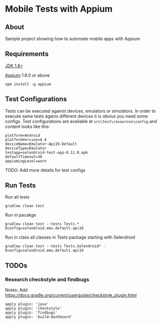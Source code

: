 # Mobile Tests with Appium

## About 
Sample project showing how to automate mobile apps with Appium

## Requirements 

[JDK 1.8+](http://www.oracle.com/technetwork/java/javase/downloads/jdk8-downloads-2133151.html)

[Appium](http://appium.io/) 1.6.0 or above

```
npm install -g appium
```  

## Test Configurations

Tests can be executed against devices, emulators or simulators.
In order to execute same tests agains different devices it is obvius you need some configs.
Test configurations are available at ```src\test\resources\config``` and content looks like this:
```
platform=Android
platformVersion=4.4
deviceName=Emulator-Api19-Default
deviceType=Emulator
testapp=selendroid-test-app-0.11.0.apk
defaultTimeout=30
appiumLogLevel=warn
```

TODO: Add more details for test configs

## Run Tests

   Run all tests
   ```
   gradlew clean test
   ```
   
   Run in pacakge
   ```
   gradlew clean test --tests Tests.* -Dconfig=selendroid.emu.default.api19
   ```
   
   Run in class all classes in Tests package starting with Selendroid
   ```
   gradlew clean test --tests Tests.Selendroid* -Dconfig=selendroid.emu.default.api19
   ```
   
## TODOs

### Research checkstyle and findbugs

Notes:
Add https://docs.gradle.org/current/userguide/checkstyle_plugin.html
```
apply plugin: 'java'
apply plugin: 'checkstyle'
apply plugin: 'findbugs'
apply plugin: 'build-dashboard'
```
